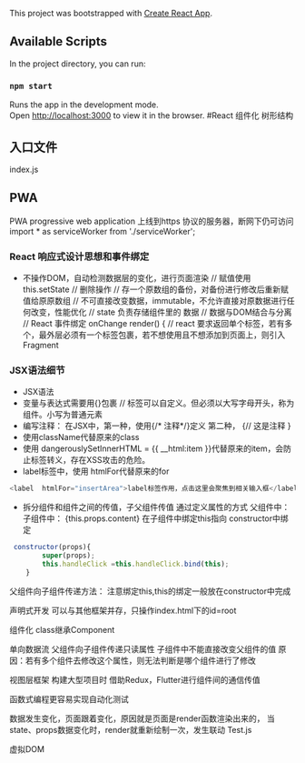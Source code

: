 This project was bootstrapped with [Create React App](https://github.com/facebook/create-react-app).

## Available Scripts

In the project directory, you can run:

### `npm start`

Runs the app in the development mode.<br>
Open [http://localhost:3000](http://localhost:3000) to view it in the browser.
#React 组件化
树形结构
## 入口文件
index.js
## PWA
PWA progressive web application
上线到https 协议的服务器，断网下仍可访问
import * as serviceWorker from './serviceWorker';

### React 响应式设计思想和事件绑定
- 不操作DOM，自动检测数据层的变化，进行页面渲染
 // 赋值使用this.setState
   // 删除操作
        // 存一个原数组的备份，对备份进行修改后重新赋值给原原数组
        // 不可直接改变数据，immutable，不允许直接对原数据进行任何改变，性能优化
 // state 负责存储组件里的 数据
        // 数据与DOM结合与分离
          // React 事件绑定 onChange 
    render() {
        // react 要求返回单个标签，若有多个，最外层必须有一个标签包裹，若不想使用且不想添加到页面上，则引入Fragment
      
### JSX语法细节
- JSX语法 <App />
- 变量与表达式需要用{}包裹
// 标签可以自定义。但必须以大写字母开头，称为组件。小写为普通元素
- 编写注释：
在JSX中，第一种，使用{/* 注释*/}定义
第二种，
{// 这是注释
}
- 使用className代替原来的class
- 使用 dangerouslySetInnerHTML = {{
                                    __html:item
                                }}代替原来的item，会防止标签转义，存在XSS攻击的危险。
- label标签中，使用 htmlFor代替原来的for
```js
<label  htmlFor="insertArea">label标签作用，点击这里会聚焦到相关输入框</label>
``` 

- 拆分组件和组件之间的传值，子父组件传值
通过定义属性的方式
 父组件中：<TodoItem  content={item}/>
 子组件中： {this.props.content}
在子组件中绑定this指向
constructor中绑定
```js
 constructor(props){
        super(props);
        this.handleClick =this.handleClick.bind(this);
    }
```
父组件向子组件传递方法：
注意绑定this,this的绑定一般放在constructor中完成


声明式开发
可以与其他框架并存，只操作index.html下的id=root

组件化
class继承Component

单向数据流
父组件向子组件传递只读属性
子组件中不能直接改变父组件的值
原因：若有多个组件去修改这个属性，则无法判断是哪个组件进行了修改

视图层框架 构建大型项目时 借助Redux，Flutter进行组件间的通信传值

函数式编程更容易实现自动化测试

数据发生变化，页面跟着变化，原因就是页面是render函数渲染出来的，
当state、props数据变化时，render就重新绘制一次，发生联动
Test.js

虚拟DOM
